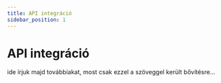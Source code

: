 ```yaml
---
title: API integráció
sidebar_position: 1
---
```


# API integráció

ide írjuk majd továbbiakat, most csak ezzel a szöveggel került bővítésre...
